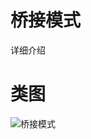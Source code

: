 # 桥接模式
详细介绍
# 类图
![桥接模式](https://github.com/elvinzeng/java-design-pattern-samples/raw/master/bridge/diagrams/bridge.png "bridge")
